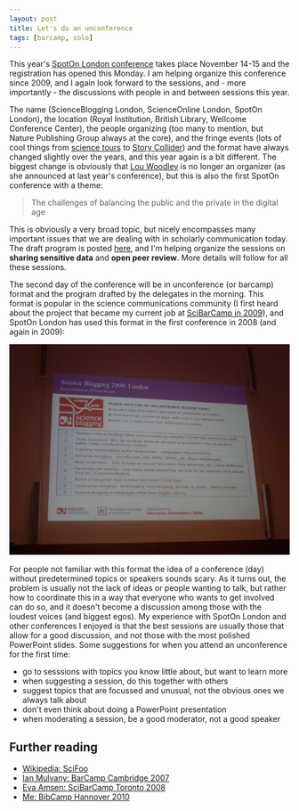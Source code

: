 ```yaml
---
layout: post
title: Let's do an unconference
tags: [barcamp, solo]
---
```


This year's [SpotOn London conference](http://blogs.nature.com/ofschemesandmemes/2014/10/09/how-to-get-a-ticket-for-this-years-spoton-london) takes place November 14-15 and the registration has opened this Monday. I am helping organize this conference since 2009, and I again look forward to the sessions, and - more importantly - the discussions with people in and between sessions this year.<!--more-->

The name (ScienceBlogging London, ScienceOnline London, SpotOn London), the location (Royal Institution, British Library, Wellcome Conference Center), the people organizing (too many to mention, but Nature Publishing Group always at the core), and the fringe events (lots of cool things from [science tours](http://blog.mendeley.com/academic-life/science-blogging-2008-part-i/) to [Story Collider](http://www.nature.com/spoton/event/spoton-london-2012-fringe-event-the-story-collider-2/)) and the format have always changed slightly over the years, and this year again is a bit different. The biggest change is obviously that [Lou Woodley](https://twitter.com/louwoodley) is no longer an organizer (as she announced at last year's conference), but this is also the first SpotOn conference with a theme:

>  The challenges of balancing the public and the private in the digital age

This is obviously a very broad topic, but nicely encompasses many important issues that we are dealing with in scholarly communication today. The draft program is posted [here](http://blogs.nature.com/ofschemesandmemes/2014/10/13/spoton-london-2014-draft-programme), and I'm helping organize the sessions on **sharing sensitive data** and **open peer review**. More details will follow for all these sessions.

The second day of the conference will be in unconference (or barcamp) format and the program drafted by the delegates in the morning. This format is popular in the science communications community (I first heard about the project that became my current job at [SciBarCamp in 2009](http://blogs.plos.org/mfenner/2009/07/10/i_was_at_scibarcamp_palo_alto/)), and SpotOn London has used this format in the first conference in 2008 (and again in 2009):

![[Flickr photo by Duncan Hull](https://www.flickr.com/photos/dullhunk/2817131778/)](/images/2817131778_336979a571_z.jpg)

For people not familiar with this format the idea of a conference (day) without predetermined topics or speakers sounds scary. As it turns out, the problem is usually not the lack of ideas or people wanting to talk, but rather how to coordinate this in a way that everyone who wants to get involved can do so, and it doesn't become a discussion among those with the loudest voices (and biggest egos). My experience with SpotOn London and other conferences I enjoyed is that the best sessions are usually those that allow for a good discussion, and not those with the most polished PowerPoint slides. Some suggestions for when you attend an unconference for the first time:

* go to sesssions with topics you know little about, but want to learn more
* when suggesting a session, do this together with others
* suggest topics that are focussed and unusual, not the obvious ones we always talk about
* don't even think about doing a PowerPoint presentation
* when moderating a session, be a good moderator, not a good speaker

## Further reading

* [Wikipedia: SciFoo](http://en.wikipedia.org/wiki/Science_Foo_Camp)
* [Ian Mulvany: BarCamp Cambridge 2007](http://blogs.nature.com/nascent/2007/08/barcamb_cambridge.html)
* [Eva Amsen: SciBarCamp Toronto 2008](http://science.easternblot.net/?p=613)
* [Me: BibCamp Hannover 2010](http://blogs.plos.org/mfenner/2010/05/11/action_points/)

